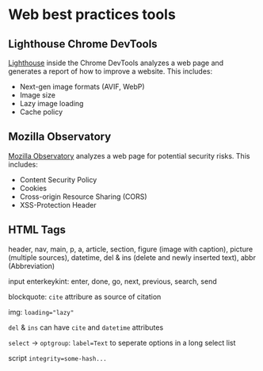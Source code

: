 # Web best practices tools

## Lighthouse Chrome DevTools

[Lighthouse](https://developers.google.com/web/tools/lighthouse) inside the Chrome DevTools analyzes
a web page and generates a report of how to improve a website. This includes:

* Next-gen image formats (AVIF, WebP)
* Image size
* Lazy image loading
* Cache policy

## Mozilla Observatory

[Mozilla Observatory](https://observatory.mozilla.org) analyzes a web page for potential security risks. This includes:

* Content Security Policy
* Cookies
* Cross-origin Resource Sharing (CORS)
* XSS-Protection Header

## HTML Tags

header, nav, main, p, a, article, section, figure (image with caption), picture (multiple sources), datetime, del & ins (delete and newly inserted text), abbr (Abbreviation)

input enterkeykint: enter, done, go, next, previous, search, send

blockquote: `cite` attribure as source of citation

img: `loading="lazy"`

`del` & `ins` can have `cite` and `datetime` attributes

`select` → `optgroup`: `label=Text` to seperate options in a long select list

script `integrity=some-hash...`
